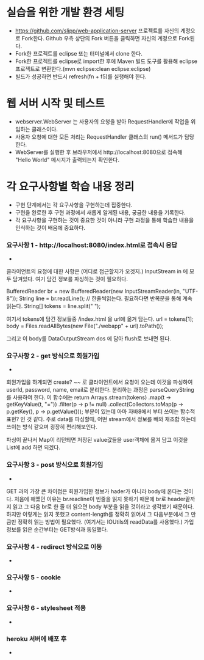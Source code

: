 # 실습을 위한 개발 환경 세팅
* https://github.com/slipp/web-application-server 프로젝트를 자신의 계정으로 Fork한다. Github 우측 상단의 Fork 버튼을 클릭하면 자신의 계정으로 Fork된다.
* Fork한 프로젝트를 eclipse 또는 터미널에서 clone 한다.
* Fork한 프로젝트를 eclipse로 import한 후에 Maven 빌드 도구를 활용해 eclipse 프로젝트로 변환한다.(mvn eclipse:clean eclipse:eclipse)
* 빌드가 성공하면 반드시 refresh(fn + f5)를 실행해야 한다.

# 웹 서버 시작 및 테스트
* webserver.WebServer 는 사용자의 요청을 받아 RequestHandler에 작업을 위임하는 클래스이다.
* 사용자 요청에 대한 모든 처리는 RequestHandler 클래스의 run() 메서드가 담당한다.
* WebServer를 실행한 후 브라우저에서 http://localhost:8080으로 접속해 "Hello World" 메시지가 출력되는지 확인한다.

# 각 요구사항별 학습 내용 정리
* 구현 단계에서는 각 요구사항을 구현하는데 집중한다. 
* 구현을 완료한 후 구현 과정에서 새롭게 알게된 내용, 궁금한 내용을 기록한다.
* 각 요구사항을 구현하는 것이 중요한 것이 아니라 구현 과정을 통해 학습한 내용을 인식하는 것이 배움에 중요하다. 

### 요구사항 1 - http://localhost:8080/index.html로 접속시 응답
* 

클라이언트의 요청에 대한 사항은 (어디로 접근할지가 오겟지.) InputStream in 에 모두 담겨있다.
여기 담긴 정보를 파싱하는 것이 필요하다.

BufferedReader br = new BufferedReader(new InputStreamReader(in, "UTF-8"));
			String line = br.readLine(); // 한줄씩읽는다. 필요하다면 반복문을 통해 계속 읽는다.
			String[] tokens = line.split(" ");
			
여기서 tokens에 담긴 정보들중 /index.html 을 url에 옮겨 담는다.
      url = tokens[1];
      body = Files.readAllBytes(new File("./webapp" + url).toPath());
      				
그리고 이 body를 DataOutputStream dos 에 담아 flush로 보내면 된다.

### 요구사항 2 - get 방식으로 회원가입
* 
회원가입을 하게되면 create? ~~ 로 클라이언트에서 요청이 오는데 이것을 파싱하여 userId, password, name, email로 분리한다.
분리하는 과정은 parseQueryString 를 사용하여 한다.
이 함수에는 
return Arrays.stream(tokens)
	.map(t -> getKeyValue(t, "="))
	.filter(p -> p != null)
	.collect(Collectors.toMap(p -> p.getKey(), p -> p.getValue()));
부분이 있는데 아마 자바8에서 부터 쓰이는 함수적 표현? 인 것 같다.
주로 data를 파싱할때, 어떤 stream에서 정보를 빼와 재조합 하는데 쓰이는 방식 같으며 굉장히 편리해보인다.

파싱이 끝나서 Map이 리턴되면 저장된 value값들을 user객체에 옮겨 담고 이것을 List에 add 하면 되겠다.

### 요구사항 3 - post 방식으로 회원가입
* 
GET 과의 가장 큰 차이점은 회원가입한 정보가 hader가 아니라 body에 온다는 것이다.
처음에 해맸던 이유는 br.readline이 빈줄을 읽지 못하기 때문에
br로 header끝까지 읽고 그 다음 br로 한 줄 더 읽으면 body 부분을 읽을 것이라고 생각했기 때문이다.
하지만 이렇게는 읽지 못했고 content-length를 정확히 읽어서 그 다음부분에서 그 만큼만 정확히 읽는 방법이 필요했다.
(여기서는 IOUtils의 readData를 사용했다.)
가입 정보를 읽은 순간부터는 GET방식과 동일했다.

### 요구사항 4 - redirect 방식으로 이동
* 

### 요구사항 5 - cookie
* 

### 요구사항 6 - stylesheet 적용
* 

### heroku 서버에 배포 후
* 
